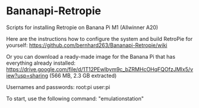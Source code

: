 # Bananapi-Retropie
Scripts for installing Retropie on Banana Pi M1 (Allwinner A20)

Here are the instructions how to configure the system and build RetroPie for yourself: https://github.com/bernhard263/Bananapi-Retropie/wiki

Or you can download a ready-made image for the Banana Pi that has everything already installed: https://drive.google.com/file/d/1T12PEwIbym9c_bZRMHcOHqFQOfzJMIx5/view?usp=sharing (566 MB, 2.3 GB extracted)

Usernames and passwords:
root:pi
user:pi

To start, use the following command: "emulationstation"
